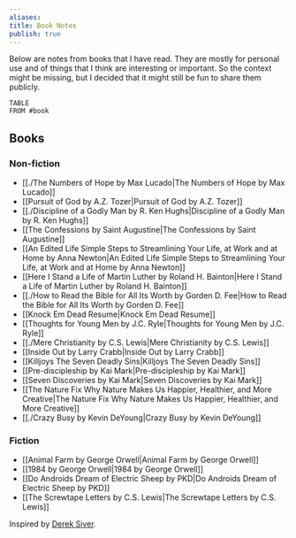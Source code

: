 ```yaml
---
aliases: 
title: Book Notes
publish: true
---
```


Below are notes from books that I have read. They are mostly for personal use and of things that I think are interesting or important. So the context might be missing, but I decided that it might still be fun to share them publicly.

```dataview
TABLE
FROM #book 
```

## Books
### Non-fiction
- [[./The Numbers of Hope by Max Lucado|The Numbers of Hope by Max Lucado]]
- [[Pursuit of God by A.Z. Tozer|Pursuit of God by A.Z. Tozer]]
- [[./Discipline of a Godly Man by R. Ken Hughs|Discipline of a Godly Man by R. Ken Hughs]]
- [[The Confessions by Saint Augustine|The Confessions by Saint Augustine]]
- [[An Edited Life Simple Steps to Streamlining Your Life, at Work and at Home by Anna Newton|An Edited Life Simple Steps to Streamlining Your Life, at Work and at Home by Anna Newton]]
- [[Here I Stand a Life of Martin Luther by Roland H. Bainton|Here I Stand a Life of Martin Luther by Roland H. Bainton]]
- [[./How to Read the Bible for All Its Worth by Gorden D. Fee|How to Read the Bible for All Its Worth by Gorden D. Fee]]
- [[Knock Em Dead Resume|Knock Em Dead Resume]]
- [[Thoughts for Young Men by J.C. Ryle|Thoughts for Young Men by J.C. Ryle]]
- [[./Mere Christianity by C.S. Lewis|Mere Christianity by C.S. Lewis]]
- [[Inside Out by Larry Crabb|Inside Out by Larry Crabb]]
- [[Killjoys The Seven Deadly Sins|Killjoys The Seven Deadly Sins]]
- [[Pre-discipleship by Kai Mark|Pre-discipleship by Kai Mark]]
- [[Seven Discoveries by Kai Mark|Seven Discoveries by Kai Mark]]
- [[The Nature Fix Why Nature Makes Us Happier, Healthier, and More Creative|The Nature Fix Why Nature Makes Us Happier, Healthier, and More Creative]]
- [[./Crazy Busy by Kevin DeYoung|Crazy Busy by Kevin DeYoung]]

### Fiction
- [[Animal Farm by George Orwell|Animal Farm by George Orwell]]
- [[1984 by George Orwell|1984 by George Orwell]]
- [[Do Androids Dream of Electric Sheep by PKD|Do Androids Dream of Electric Sheep by PKD]]
- [[The Screwtape Letters by C.S. Lewis|The Screwtape Letters by C.S. Lewis]]

Inspired by [Derek Siver](https://sive.rs/book).